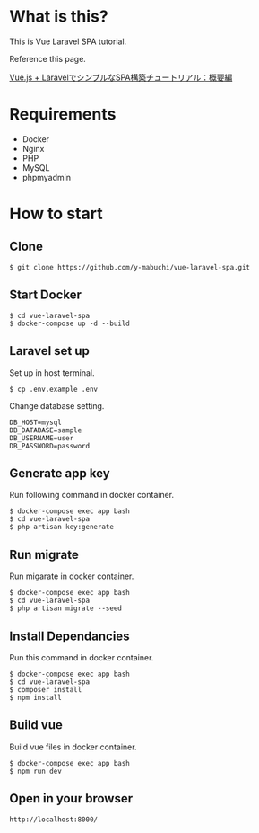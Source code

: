 # What is this?
This is Vue Laravel SPA tutorial.

Reference this page.

[Vue.js + LaravelでシンプルなSPA構築チュートリアル：概要編](https://qiita.com/minato-naka/items/2d2def4d66ec88dc3ca2)

# Requirements
- Docker
- Nginx
- PHP
- MySQL
- phpmyadmin

# How to start
## Clone
```terminal
$ git clone https://github.com/y-mabuchi/vue-laravel-spa.git
```

## Start Docker
```terminal
$ cd vue-laravel-spa
$ docker-compose up -d --build
```

## Laravel set up
Set up in host terminal.
```terminal
$ cp .env.example .env
```

Change database setting.
```.env
DB_HOST=mysql
DB_DATABASE=sample
DB_USERNAME=user
DB_PASSWORD=password
```

## Generate app key
Run following command in docker container.
```terminal
$ docker-compose exec app bash
$ cd vue-laravel-spa
$ php artisan key:generate
```

## Run migrate
Run migarate in docker container.
```terminal
$ docker-compose exec app bash
$ cd vue-laravel-spa
$ php artisan migrate --seed
```

## Install Dependancies
Run this command in docker container.
```terminal
$ docker-compose exec app bash
$ cd vue-laravel-spa
$ composer install
$ npm install
```

## Build vue
Build vue files in docker container.
```terminal
$ docker-compose exec app bash
$ npm run dev
```

## Open in your browser
```browser
http://localhost:8000/
```
